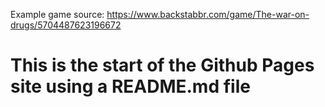 Example game source: https://www.backstabbr.com/game/The-war-on-drugs/5704487623196672

# This is the start of the Github Pages site using a README.md file